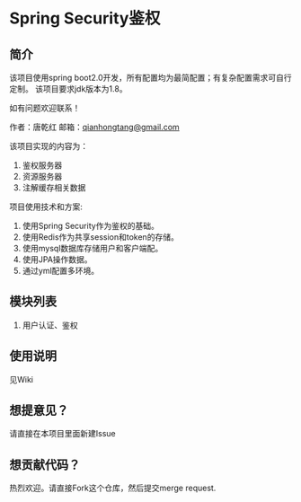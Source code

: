 ﻿# Spring Security鉴权

## 简介
该项目使用spring boot2.0开发，所有配置均为最简配置；有复杂配置需求可自行定制。
该项目要求jdk版本为1.8。

如有问题欢迎联系！

作者：唐乾红
邮箱：qianhongtang@gmail.com

该项目实现的内容为：
1.	鉴权服务器
2.	资源服务器
3.	注解缓存相关数据

项目使用技术和方案:
1. 使用Spring Security作为鉴权的基础。
2. 使用Redis作为共享session和token的存储。
3. 使用mysql数据库存储用户和客户端配。
4. 使用JPA操作数据。
5. 通过yml配置多环境。

## 模块列表
1. 用户认证、鉴权

## 使用说明
见Wiki

## 想提意见？
请直接在本项目里面新建Issue

## 想贡献代码？
热烈欢迎。请直接Fork这个仓库，然后提交merge request.